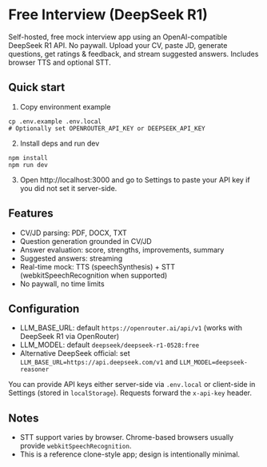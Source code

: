 # Free Interview (DeepSeek R1)

Self-hosted, free mock interview app using an OpenAI-compatible DeepSeek R1 API. No paywall. Upload your CV, paste JD, generate questions, get ratings & feedback, and stream suggested answers. Includes browser TTS and optional STT.

## Quick start

1. Copy environment example

```
cp .env.example .env.local
# Optionally set OPENROUTER_API_KEY or DEEPSEEK_API_KEY
```

2. Install deps and run dev

```
npm install
npm run dev
```

3. Open http://localhost:3000 and go to Settings to paste your API key if you did not set it server-side.

## Features

- CV/JD parsing: PDF, DOCX, TXT
- Question generation grounded in CV/JD
- Answer evaluation: score, strengths, improvements, summary
- Suggested answers: streaming
- Real-time mock: TTS (speechSynthesis) + STT (webkitSpeechRecognition when supported)
- No paywall, no time limits

## Configuration

- LLM_BASE_URL: default `https://openrouter.ai/api/v1` (works with DeepSeek R1 via OpenRouter)
- LLM_MODEL: default `deepseek/deepseek-r1-0528:free`
- Alternative DeepSeek official: set `LLM_BASE_URL=https://api.deepseek.com/v1` and `LLM_MODEL=deepseek-reasoner`

You can provide API keys either server-side via `.env.local` or client-side in Settings (stored in `localStorage`). Requests forward the `x-api-key` header.

## Notes

- STT support varies by browser. Chrome-based browsers usually provide `webkitSpeechRecognition`.
- This is a reference clone-style app; design is intentionally minimal.
